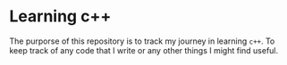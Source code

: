 # Learning c++
The purporse of this repository is to track my journey in learning `c++`. To keep track of any code that I write or any other things I might find useful.